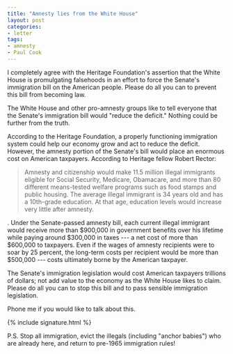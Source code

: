 ```yaml
---
title: "Amnesty lies from the White House"
layout: post
categories:
- letter
tags:
- amnesty
- Paul Cook
---
```


I completely agree with the Heritage Foundation's assertion that the White House is promulgating falsehoods in an effort to force the Senate's immigration bill on the American people. Please do all you can to prevent this bill from becoming law.

The White House and other pro-amnesty groups like to tell everyone that the Senate's immigration bill would "reduce the deficit." Nothing could be further from the truth.

According to the Heritage Foundation, a properly functioning immigration system could help our economy grow and act to reduce the deficit. However, the amnesty portion of the Senate's bill would place an enormous cost on American taxpayers. According to Heritage fellow Robert Rector:

> Amnesty and citizenship would make 11.5 million illegal immigrants eligible for Social Security, Medicare, Obamacare, and more than 80 different means-tested welfare programs such as food stamps and public housing. The average illegal immigrant is 34 years old and has a 10th-grade education. At that age, education levels would increase very little after amnesty.
>
. Under the Senate-passed amnesty bill, each current illegal immigrant would receive more than $900,000 in government benefits over his lifetime while paying around $300,000 in taxes --- a net cost of more than $600,000 to taxpayers. Even if the wages of amnesty recipients were to soar by 25 percent, the long-term costs per recipient would be more than $500,000 --- costs ultimately borne by the American taxpayer.

The Senate's immigration legislation would cost American taxpayers trillions of dollars; not add value to the economy as the White House likes to claim. Please do all you can to stop this bill and to pass sensible immigration legislation.

Phone me if you would like to talk about this.

{% include signature.html %}

P.S. Stop all immigration, evict the illegals (including "anchor babies") who are already here, and return to pre-1965 immigration rules!
